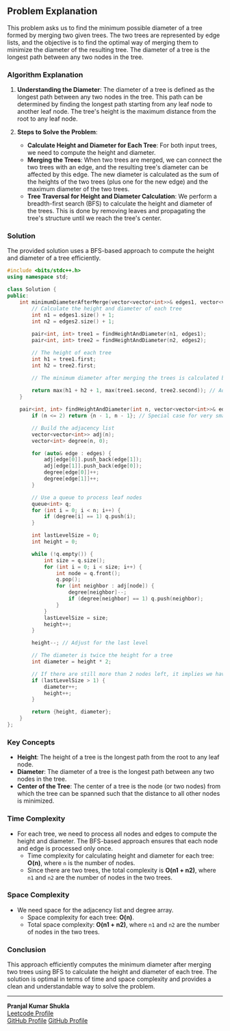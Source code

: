 ## Problem Explanation

This problem asks us to find the minimum possible diameter of a tree formed by merging two given trees. The two trees are represented by edge lists, and the objective is to find the optimal way of merging them to minimize the diameter of the resulting tree. The diameter of a tree is the longest path between any two nodes in the tree.

### Algorithm Explanation

1. **Understanding the Diameter**: The diameter of a tree is defined as the longest path between any two nodes in the tree. This path can be determined by finding the longest path starting from any leaf node to another leaf node. The tree's height is the maximum distance from the root to any leaf node.

2. **Steps to Solve the Problem**:
    - **Calculate Height and Diameter for Each Tree**: For both input trees, we need to compute the height and diameter.
    - **Merging the Trees**: When two trees are merged, we can connect the two trees with an edge, and the resulting tree's diameter can be affected by this edge. The new diameter is calculated as the sum of the heights of the two trees (plus one for the new edge) and the maximum diameter of the two trees.
    - **Tree Traversal for Height and Diameter Calculation**: We perform a breadth-first search (BFS) to calculate the height and diameter of the trees. This is done by removing leaves and propagating the tree's structure until we reach the tree's center.

### Solution

The provided solution uses a BFS-based approach to compute the height and diameter of a tree efficiently.

```cpp
#include <bits/stdc++.h>
using namespace std;

class Solution {
public:
    int minimumDiameterAfterMerge(vector<vector<int>>& edges1, vector<vector<int>>& edges2) {
        // Calculate the height and diameter of each tree
        int n1 = edges1.size() + 1;
        int n2 = edges2.size() + 1;
        
        pair<int, int> tree1 = findHeightAndDiameter(n1, edges1);
        pair<int, int> tree2 = findHeightAndDiameter(n2, edges2);

        // The height of each tree
        int h1 = tree1.first;
        int h2 = tree2.first;

        // The minimum diameter after merging the trees is calculated by connecting the two trees:
        
        return max(h1 + h2 + 1, max(tree1.second, tree2.second)); // Adding 1 for the new edge that connects the trees.
    }

    pair<int, int> findHeightAndDiameter(int n, vector<vector<int>>& edges) {
        if (n <= 2) return {n - 1, n - 1}; // Special case for very small trees

        // Build the adjacency list
        vector<vector<int>> adj(n);
        vector<int> degree(n, 0);

        for (auto& edge : edges) {
            adj[edge[0]].push_back(edge[1]);
            adj[edge[1]].push_back(edge[0]);
            degree[edge[0]]++;
            degree[edge[1]]++;
        }

        // Use a queue to process leaf nodes
        queue<int> q;
        for (int i = 0; i < n; i++) {
            if (degree[i] == 1) q.push(i);
        }

        int lastLevelSize = 0;
        int height = 0;

        while (!q.empty()) {
            int size = q.size();
            for (int i = 0; i < size; i++) {
                int node = q.front();
                q.pop();
                for (int neighbor : adj[node]) {
                    degree[neighbor]--;
                    if (degree[neighbor] == 1) q.push(neighbor);
                }
            }
            lastLevelSize = size;
            height++;
        }

        height--; // Adjust for the last level

        // The diameter is twice the height for a tree
        int diameter = height * 2;

        // If there are still more than 2 nodes left, it implies we have a center node or two center nodes
        if (lastLevelSize > 1) {
            diameter++;
            height++;
        }

        return {height, diameter};
    }
};
```

### Key Concepts

- **Height**: The height of a tree is the longest path from the root to any leaf node.
- **Diameter**: The diameter of a tree is the longest path between any two nodes in the tree.
- **Center of the Tree**: The center of a tree is the node (or two nodes) from which the tree can be spanned such that the distance to all other nodes is minimized.

### Time Complexity

- For each tree, we need to process all nodes and edges to compute the height and diameter. The BFS-based approach ensures that each node and edge is processed only once.
    - Time complexity for calculating height and diameter for each tree: **O(n)**, where `n` is the number of nodes.
    - Since there are two trees, the total complexity is **O(n1 + n2)**, where `n1` and `n2` are the number of nodes in the two trees.

### Space Complexity

- We need space for the adjacency list and degree array.
    - Space complexity for each tree: **O(n)**.
    - Total space complexity: **O(n1 + n2)**, where `n1` and `n2` are the number of nodes in the two trees.

### Conclusion

This approach efficiently computes the minimum diameter after merging two trees using BFS to calculate the height and diameter of each tree. The solution is optimal in terms of time and space complexity and provides a clean and understandable way to solve the problem.

---

**Pranjal Kumar Shukla**  
[Leetcode Profile](https://leetcode.com/u/coderkumarshukla/)  
[GitHub Profile](https://github.com/PranjalKumar09/)
[GitHub Profile](https://github.com/PranjalKumar09/)